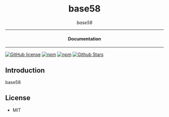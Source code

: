 <div align="center">  
  <h1>base58</h1>
</div>

<div align="center">  
<i>base58</i>
</div>

---

<div align="center">
<h4>Documentation</h4>
</div>

---

[![GitHub license](https://img.shields.io/badge/license-MIT-blue.svg)](https://github.com/brain-wallet/base58/blob/gh-pages/LICENSE)
[![npm](https://img.shields.io/npm/v/base58-ui)](https://npmjs.com/package/base58-ui)
[![npm](https://img.shields.io/npm/dw/base58-ui.svg)](https://npmjs.com/package/base58-ui)
[![Github Stars](https://img.shields.io/github/stars/brain-wallet/base58.svg)](https://github.com/brain-wallet/base58/)

## Introduction

base58

## License

- MIT
